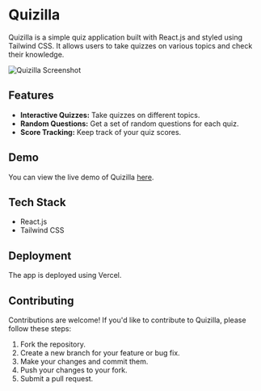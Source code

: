 # Quizilla

Quizilla is a simple quiz application built with React.js and styled using Tailwind CSS. It allows users to take quizzes on various topics and check their knowledge.

![Quizilla Screenshot](https://github.com/Staci082/Quiz-App/assets/125351559/9a7a2c09-4b0d-4c5d-90e6-e2e1776b5ab5)


## Features

- **Interactive Quizzes:** Take quizzes on different topics.
- **Random Questions:** Get a set of random questions for each quiz.
- **Score Tracking:** Keep track of your quiz scores.

## Demo
You can view the live demo of Quizilla [here](https://quizilla-nu.vercel.app/).

## Tech Stack

- React.js
- Tailwind CSS

## Deployment

The app is deployed using Vercel.

## Contributing

Contributions are welcome! If you'd like to contribute to Quizilla, please follow these steps:

1. Fork the repository.
2. Create a new branch for your feature or bug fix.
3. Make your changes and commit them.
4. Push your changes to your fork.
5. Submit a pull request.

